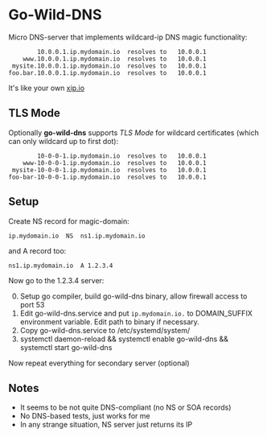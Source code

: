 # Go-Wild-DNS

Micro DNS-server that implements wildcard-ip DNS magic functionality: 

```
        10.0.0.1.ip.mydomain.io  resolves to   10.0.0.1
    www.10.0.0.1.ip.mydomain.io  resolves to   10.0.0.1
 mysite.10.0.0.1.ip.mydomain.io  resolves to   10.0.0.1
foo.bar.10.0.0.1.ip.mydomain.io  resolves to   10.0.0.1
```

It's like your own [xip.io](http://xip.io)

## TLS Mode

Optionally **go-wild-dns** supports *TLS Mode* for wildcard certificates (which can only wildcard up to first dot): 
 
```
        10-0-0-1.ip.mydomain.io  resolves to   10.0.0.1
    www-10-0-0-1.ip.mydomain.io  resolves to   10.0.0.1
 mysite-10-0-0-1.ip.mydomain.io  resolves to   10.0.0.1
foo-bar-10-0-0-1.ip.mydomain.io  resolves to   10.0.0.1
```


## Setup 

Create NS record for magic-domain: 
```
ip.mydomain.io 	NS 	ns1.ip.mydomain.io
```
and A record too: 
```
ns1.ip.mydomain.io  A 1.2.3.4
```

Now go to the 1.2.3.4 server: 

0. Setup go compiler, build go-wild-dns binary, allow firewall access to port 53
1. Edit go-wild-dns.service and put ```ip.mydomain.io.``` to DOMAIN_SUFFIX environment variable. Edit path to binary if necessary.
2. Copy go-wild-dns.service to /etc/systemd/system/
3. systemctl daemon-reload && systemctl enable go-wild-dns && systemctl start go-wild-dns 


Now repeat everything for secondary server (optional)


## Notes 

- It seems to be not quite DNS-compliant (no NS or SOA records) 
- No DNS-based tests, just works for me 
- In any strange situation, NS server just returns its IP 

